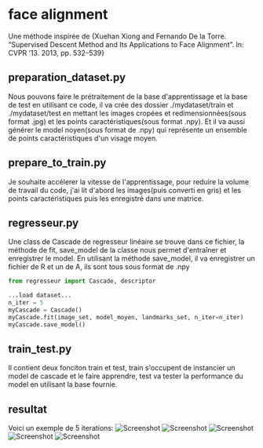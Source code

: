 # face alignment
Une méthode inspirée de {Xuehan Xiong and Fernando De la Torre. “Supervised Descent Method and Its Applications to Face Alignment”. In: CVPR ’13. 2013, pp. 532–539}

## preparation_dataset.py
Nous pouvons faire le prétraitement de la base d'apprentissage et la base de test en utilisant ce code, il va crée des dossier ./mydataset/train et ./mydataset/test en mettant les images cropées et redimensionnées(sous format .jpg) et les points caractéristiques(sous format .npy). 
Et il va aussi générer le model noyen(sous format de .npy) qui représente un ensemble de points caractéristiques d'un visage moyen. 

## prepare_to_train.py
Je souhaite accélerer la vitesse de l'apprentissage, pour reduire la volume de travail du code, j'ai lit d'abord les images(puis converti en gris) et les points caractéristiques puis les enregistré dans une matrice. 

## regresseur.py
Une class de Cascade de regresseur linéaire se trouve dans ce fichier, la méthode de fit, save_model de la classe nous permet d'entraîner et enregistrer le model. 
En utilisant la méthode save_model, il va enregistrer un fichier de R et un de A, ils sont tous sous format de .npy
```python
from regresseur import Cascade, descriptor

...load dataset...
n_iter = 5
myCascade = Cascade()
myCascade.fit(image_set, model_moyen, landmarks_set, n_iter=n_iter)
myCascade.save_model()
```

## train_test.py
Il contient deux fonciton train et test, train s'occupent de instancier un model de cascade et le faire apprendre, test va tester la performance du model en utilisant la base fournie.

## resultat
Voici un exemple de 5 iterations:
![Screenshot](https://github.com/Shimmm/face-alignment-supervised-learning/tree/main/exemple/iter1.png?raw=true)
![Screenshot](https://github.com/Shimmm/face-alignment-supervised-learning/tree/main/exemple/iter2.png?raw=true)
![Screenshot](https://github.com/Shimmm/face-alignment-supervised-learning/tree/main/exemple/iter3.png?raw=true)
![Screenshot](https://github.com/Shimmm/face-alignment-supervised-learning/tree/main/exemple/iter4.png?raw=true)
![Screenshot](https://github.com/Shimmm/face-alignment-supervised-learning/tree/main/exemple/iter5.png?raw=true)

